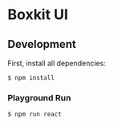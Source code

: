 # Boxkit UI
## Development

First, install all dependencies:

```
$ npm install
```

### Playground Run

```
$ npm run react
```
